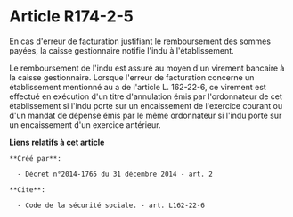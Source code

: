 # Article R174-2-5

En cas d'erreur de facturation justifiant le remboursement des sommes payées, la caisse gestionnaire notifie l'indu à
l'établissement. 

Le remboursement de l'indu est assuré au moyen d'un virement bancaire à la caisse gestionnaire. Lorsque l'erreur de
facturation concerne un établissement mentionné au a de l'article L. 162-22-6, ce virement est effectué en exécution d'un
titre d'annulation émis par l'ordonnateur de cet établissement si l'indu porte sur un encaissement de l'exercice courant ou
d'un mandat de dépense émis par le même ordonnateur si l'indu porte sur un encaissement d'un exercice antérieur.

**Liens relatifs à cet article**

	**Créé par**:

	  - Décret n°2014-1765 du 31 décembre 2014 - art. 2

	**Cite**:

	  - Code de la sécurité sociale. - art. L162-22-6
